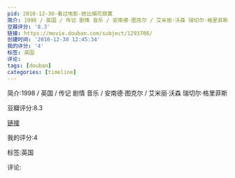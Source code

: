 ```yaml
---
pid: 2010-12-30-看过电影-她比烟花寂寞
简介: 1998 / 英国 / 传记 剧情 音乐 / 安南德·图克尔 / 艾米丽·沃森 瑞切尔·格里菲斯
豆瓣评分: '8.3'
链接: https://movie.douban.com/subject/1293708/
创建时间: '2010-12-30 12:45:34'
我的评分: '4'
标签: 英国
评论:
tags: [douban]
categories: [timeline]
---
```

简介:1998 / 英国 / 传记 剧情 音乐 / 安南德·图克尔 / 艾米丽·沃森 瑞切尔·格里菲斯

豆瓣评分:8.3

[链接](https://movie.douban.com/subject/1293708/)

我的评分:4

标签:英国

评论:

